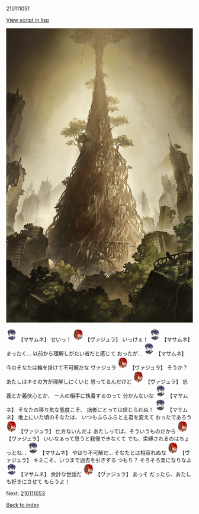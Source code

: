 210111051

[View script in lisp](../scripts/210111051.txt)

![in_underground_world.png](../images/backgrounds/in_underground_world.png)

<img src="../images/units/3100111.png" alt="3100111.png" height="34"/>
【マサムネ】
せいっ！

<img src="../images/units/3500511.png" alt="3500511.png" height="34"/>
【ヴァジュラ】
いっけぇ！

<img src="../images/units/3100111.png" alt="3100111.png" height="34"/>
【マサムネ】
まったく…
以前から理解しがたい者だと感じて
おったが…

<img src="../images/units/3100111.png" alt="3100111.png" height="34"/>
【マサムネ】
今のそなたは輪を掛けて不可解だな
ヴァジュラ

<img src="../images/units/3500511.png" alt="3500511.png" height="34"/>
【ヴァジュラ】
そうか？
あたしはキミの方が理解しにくいと
思ってるんだけど

<img src="../images/units/3500511.png" alt="3500511.png" height="34"/>
【ヴァジュラ】
忠義とか義侠心とか、
一人の相手に執着するのって
分かんないな

<img src="../images/units/3100111.png" alt="3100111.png" height="34"/>
【マサムネ】
そなたの移り気な態度こそ、
拙者にとっては信じられぬ！

<img src="../images/units/3100111.png" alt="3100111.png" height="34"/>
【マサムネ】
地上にいた頃のそなたは、
いつもふらふらと主君を変えて
おったであろう

<img src="../images/units/3500511.png" alt="3500511.png" height="34"/>
【ヴァジュラ】
仕方ないんだよ
あたしってば、そういうものだから

<img src="../images/units/3500511.png" alt="3500511.png" height="34"/>
【ヴァジュラ】
いいなぁって思うと我慢できなくて
でも、束縛されるのはちょっとね…

<img src="../images/units/3100111.png" alt="3100111.png" height="34"/>
【マサムネ】
やはり不可解だ…
そなたとは相容れぬな

<img src="../images/units/3500511.png" alt="3500511.png" height="34"/>
【ヴァジュラ】
キミこそ、いつまで過去を引きずる
つもり？
そろそろ楽になりなよ

<img src="../images/units/3100111.png" alt="3100111.png" height="34"/>
【マサムネ】
余計な世話だ

<img src="../images/units/3500511.png" alt="3500511.png" height="34"/>
【ヴァジュラ】
あっそ
だったら、あたしも好きにさせて
もらうよ！

Next: [210111053](210111053.md)

[Back to index](index.md)
